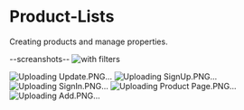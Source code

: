 # Product-Lists
Creating products and manage properties.

--screanshots--
![with filters](https://github.com/sumeyraltas/Product-Lists/assets/74320640/2ea7ed3a-2d83-442a-ab86-82ec67802ac6)

![Uploading Update.PNG…]()
![Uploading SignUp.PNG…]()
![Uploading SignIn.PNG…]()
![Uploading Product Page.PNG…]()
![Uploading Add.PNG…]()
